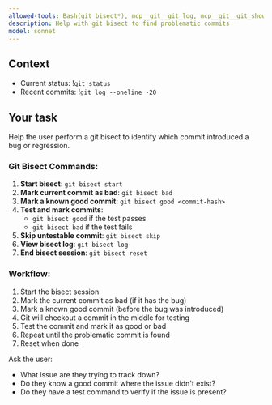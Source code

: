 ```yaml
---
allowed-tools: Bash(git bisect*), mcp__git__git_log, mcp__git__git_show, mcp__git__git_diff, mcp__git__git_status, mcp__git__git_checkout
description: Help with git bisect to find problematic commits
model: sonnet
---
```


## Context

- Current status: !`git status`
- Recent commits: !`git log --oneline -20`

## Your task

Help the user perform a git bisect to identify which commit introduced a bug or regression.

### Git Bisect Commands:

1. **Start bisect**: `git bisect start`
2. **Mark current commit as bad**: `git bisect bad`
3. **Mark a known good commit**: `git bisect good <commit-hash>`
4. **Test and mark commits**: 
   - `git bisect good` if the test passes
   - `git bisect bad` if the test fails
5. **Skip untestable commit**: `git bisect skip`
6. **View bisect log**: `git bisect log`
7. **End bisect session**: `git bisect reset`

### Workflow:

1. Start the bisect session
2. Mark the current commit as bad (if it has the bug)
3. Mark a known good commit (before the bug was introduced)
4. Git will checkout a commit in the middle for testing
5. Test the commit and mark it as good or bad
6. Repeat until the problematic commit is found
7. Reset when done

Ask the user:
- What issue are they trying to track down?
- Do they know a good commit where the issue didn't exist?
- Do they have a test command to verify if the issue is present?